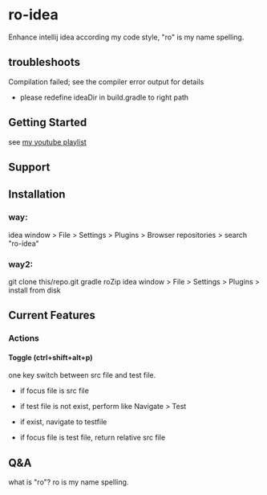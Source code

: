 # ro-idea
Enhance intellij idea according my code style, "ro" is my name spelling.

## troubleshoots

Compilation failed; see the compiler error output for details

- please redefine ideaDir in build.gradle to right path

## Getting Started
see [my youtube playlist]()

## Support

## Installation
### way: 

idea window > File > Settings > Plugins > Browser repositories > search "ro-idea"

### way2:
git clone this/repo.git
gradle roZip
idea window > File > Settings > Plugins > install from disk

## Current Features
### Actions
#### Toggle (ctrl+shift+alt+p)
one key switch between src file and test file.

- if focus file is src file

 - if test file is not exist, perform like Navigate > Test
 
 - if exist, navigate to testfile
 
- if focus file is test file, return relative src file

## Q&A

what is "ro"? ro is my name spelling.



